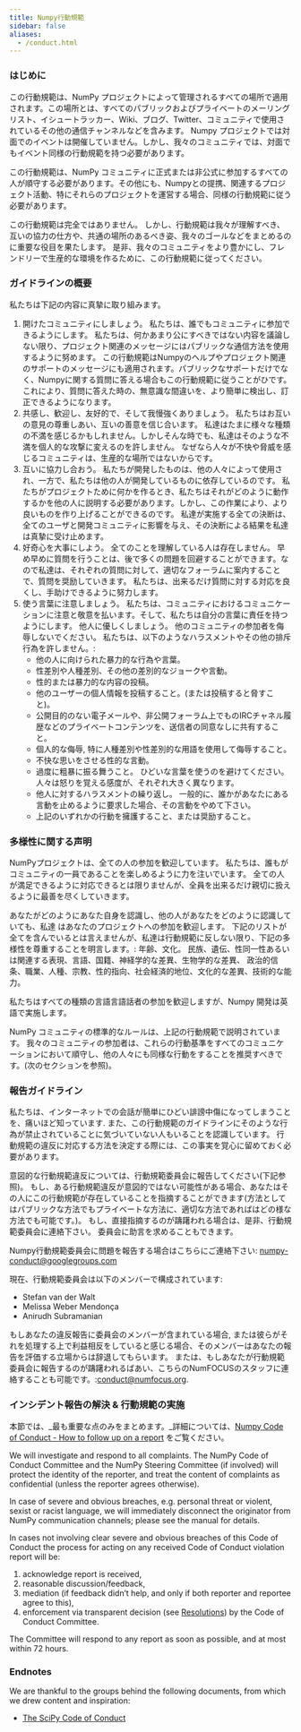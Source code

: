 ```yaml
---
title: Numpy行動規範
sidebar: false
aliases:
  - /conduct.html
---
```


### はじめに

この行動規範は、NumPy プロジェクトによって管理されるすべての場所で適用されます。この場所とは、すべてのパブリックおよびプライベートのメーリングリスト、イシュートラッカー、Wiki、ブログ、Twitter、コミュニティで使用されているその他の通信チャンネルなどを含みます。 Numpy プロジェクトでは対面でのイベントは開催していません。しかし、我々のコミュニティでは、対面でもイベント同様の行動規範を持つ必要があります。

この行動規範は、NumPy コミュニティに正式または非公式に参加するすべての人が順守する必要があります。その他にも、Numpyとの提携、関連するプロジェクト活動、特にそれらのプロジェクトを運営する場合、同様の行動規範に従う必要があります。

この行動規範は完全ではありません。 しかし、行動規範は我々が理解すべき、互いの協力の仕方や、共通の場所のあるべき姿、我々のゴールなどをまとめるのに重要な役目を果たします。 是非、我々のコミュニティをより豊かにし、フレンドリーで生産的な環境を作るために、この行動規範に従ってください。

### ガイドラインの概要

私たちは下記の内容に真摯に取り組みます。

1. 開けたコミュニティにしましょう。 私たちは、誰でもコミュニティに参加できるようにします。 私たちは、何かあまり公にすべきではない内容を議論しない限り、プロジェクト関連のメッセージにはパブリックな通信方法を使用するように努めます。 この行動規範はNumpyのヘルプやプロジェクト関連のサポートのメッセージにも適用されます。パブリックなサポートだけでなく、Numpyに関する質問に答える場合もこの行動規範に従うことがひです。 これにより、質問に答えた時の、無意識な間違いを、より簡単に検出し、訂正できるようになります。
2. 共感し、歓迎し、友好的で、そして我慢強くありましょう。 私たちはお互いの意見の尊重しあい、互いの善意を信じ合います。 私達はたまに様々な種類の不満を感じるかもしれません。しかしそんな時でも、私達はそのような不満を個人的な攻撃に変えるのを許しません。 なぜなら人々が不快や脅威を感じるコミュニティは、生産的な場所ではないからです。
3. 互いに協力し合おう。 私たちが開発したものは、他の人々によって使用され、一方で、私たちは他の人が開発しているものに依存しているのです。 私たちがプロジェクトために何かを作るとき、私たちはそれがどのように動作するかを他の人に説明する必要があります。しかし、この作業により、より良いものを作り上げることができるのです。 私達が実施する全ての決断は、全てのユーザと開発コミュニティに影響を与え、その決断による結果を私達は真摯に受け止めます。
4. 好奇心を大事にしよう。 全てのことを理解している人は存在しません。 早め早めに質問を行うことは、後で多くの問題を回避することができます。なので私達は、それぞれの質問に対して、適切なフォーラムに案内することで、質問を奨励していきます。 私たちは、出来るだけ質問に対する対応を良くし、手助けできるように努力します。
5. 使う言葉に注意しましょう。 私たちは、コミュニティにおけるコミュニケーションに注意と敬意を払います。そして、私たちは自分の言葉に責任を持つようにします。 他人に優しくしましょう。 他のコミュニティの参加者を侮辱しないでください。 私たちは、以下のようなハラスメントやその他の排斥行為を許しません。:
    * 他の人に向けられた暴力的な行為や言葉。
    * 性差別や人種差別、その他の差別的なジョークや言動。
    * 性的または暴力的な内容の投稿。
    * 他のユーザーの個人情報を投稿すること。(または投稿すると脅すこと)。
    * 公開目的のない電子メールや、非公開フォーラム上でものIRCチャネル履歴などのプライベートコンテンツを、送信者の同意なしに共有すること。
    * 個人的な侮辱, 特に人種差別や性差別的な用語を使用して侮辱すること。
    * 不快な思いをさせる性的な言動。
    * 過度に粗暴に振る舞うこと。 ひどいな言葉を使うのを避けてください。 人々は怒りを覚える感度が、それぞれ大きく異なります。
    * 他人に対するハラスメントの繰り返し。 一般的に、誰かがあなたにある言動を止めるように要求した場合、その言動をやめて下さい。
    * 上記のいずれかの行動を擁護すること、または奨励すること。

### 多様性に関する声明

NumPyプロジェクトは、全ての人の参加を歓迎しています。 私たちは、誰もがコミュニティの一員であることを楽しめるように力を注いでいます。 全ての人が満足できるように対応できるとは限りませんが、全員を出来るだけ親切に扱えるように最善を尽くしていきます。

あなたがどのようにあなた自身を認識し、他の人があなたをどのように認識していても、私達 はあなたのプロジェクトへの参加を歓迎します。 下記のリストが全てを含んでいるとは言えませんが、私達は行動規範に反しない限り、下記の多様性を尊重することを明言します。: 年齢、文化。 民族、遺伝、性同一性あるいは関連する表現、言語、国籍、神経学的な差異、生物学的な差異、 政治的信条、職業、人種、宗教、性的指向、社会経済的地位、文化的な差異、技術的な能力。

私たちはすべての種類の言語言語話者の参加を歓迎しますが、Numpy 開発は英語で実施します。

NumPy コミュニティの標準的なルールは、上記の行動規範で説明されています。 我々のコミュニティの参加者は、これらの行動基準をすべてのコミュニケーションにおいて順守し、他の人々にも同様な行動をすることを推奨すべきです。(次のセクションを参照)。

### 報告ガイドライン

私たちは、インターネットでの会話が簡単にひどい誹謗中傷になってしまうことを、痛いほど知っています. また、この行動規範のガイドラインにそのような行為が禁止されていることに気づいていない人もいることを認識しています。 行動規範の違反に対応する方法を決定する際には、この事実を覚心に留めておく必要があります。

意図的な行動規範違反については、行動規範委員会に報告してください(下記参照)。 もし、ある行動規範違反が意図的ではない可能性がある場合、あなたはその人にこの行動規範が存在していることを指摘することができます(方法としてはパブリックな方法でもプライベートな方法に、適切な方法であればはどの様な方法でも可能です。)。 もし、直接指摘するのが躊躇われる場合は、是非、行動規範委員会に連絡下さい。 委員会に助言を求めることもできます。

Numpy行動規範委員会に問題を報告する場合はこちらにご連絡下さい: numpy-conduct@googlegroups.com

現在、行動規範委員会は以下のメンバーで構成されています:

* Stefan van der Walt
* Melissa Weber Mendonça
* Anirudh Subramanian

もしあなたの違反報告に委員会のメンバーが含まれている場合, または彼らがそれを処理する上で利益相反をしていると感じる場合、そのメンバーはあなたの報告を評価する立場からは辞退してもらいます。 または、もしあなたが行動規範委員会に報告するのが躊躇われるばあい、こちらのNumFOCUSのスタッフに連絡することも可能です。:[conduct@numfocus.org](https://numfocus.org/code-of-conduct#persons-responsible).

### インシデント報告の解決 & 行動規範の実施

本節では、_最も重要な点のみをまとめます。_詳細については、[Numpy Code of Conduct - How to follow up on a report](/report-handling-manual) をご覧ください。

We will investigate and respond to all complaints. The NumPy Code of Conduct Committee and the NumPy Steering Committee (if involved) will protect the identity of the reporter, and treat the content of complaints as confidential (unless the reporter agrees otherwise).

In case of severe and obvious breaches, e.g. personal threat or violent, sexist or racist language, we will immediately disconnect the originator from NumPy communication channels; please see the manual for details.

In cases not involving clear severe and obvious breaches of this Code of Conduct the process for acting on any received Code of Conduct violation report will be:

1. acknowledge report is received,
2. reasonable discussion/feedback,
3. mediation (if feedback didn’t help, and only if both reporter and reportee agree to this),
4. enforcement via transparent decision (see [Resolutions](/report-handling-manual#resolutions)) by the Code of Conduct Committee.

The Committee will respond to any report as soon as possible, and at most within 72 hours.

### Endnotes

We are thankful to the groups behind the following documents, from which we drew content and inspiration:

- [The SciPy Code of Conduct](https://docs.scipy.org/doc/scipy/reference/dev/conduct/code_of_conduct.html)
